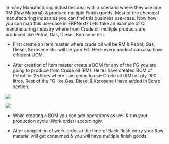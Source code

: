 In many Manufacturing industries deal with a scenario where they use one RM (Raw Material) & produce multiple Finish goods. Most of the chemical manufacturing industries you can find this business use-case. Now how you can map this use-case in ERPNext? Lets take an example of Oil manufacturing Industry where from Crude oil multiple products are produced like Petrol, Gas, Diesel, Kerosene etc.

*   First create an Item master where crude oil will be RM & Petrol, Gas, Diesel, Kerosene etc. will be your FG. Here every product can also have different UOM.

*   After creation of item master create a BOM for any of the FG you are going to produce from Crude oil (RM). Here I have created BOM of Petrol for 25 litres where I am going to use Crude oil (RM) of qty. 100 litres. Rest of the FG like Gas, Diesel & Kerosene I have added in Scrap section.

![](https://docs.erpnext.com/files/1VHaiPf.png)

![](https://docs.erpnext.com/files/mg68Dbr.png)

*   While creating a BOM you can add operations as well & run your production cycle (Work order) accordingly.

*   After completion of work-order at the time of Back-flush entry your Raw material will get consumed & you will have multiple finish goods.